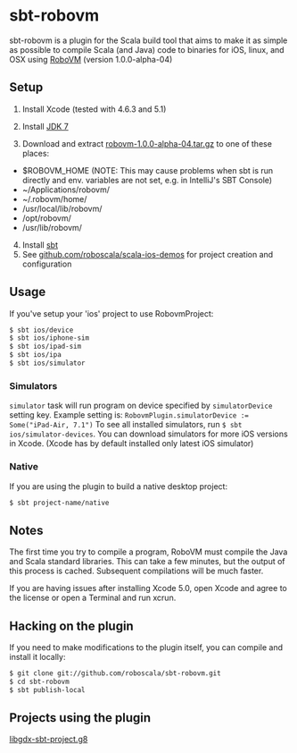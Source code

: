 sbt-robovm
==========


sbt-robovm is a plugin for the Scala build tool that aims to make it as simple as possible to compile Scala (and Java) code to binaries for iOS, linux, and OSX using [RoboVM](http://www.robovm.org/) (version 1.0.0-alpha-04)

## Setup

1. Install Xcode (tested with 4.6.3 and 5.1)
2. Install [JDK 7](http://www.oracle.com/technetwork/java/javase/downloads/jdk7-downloads-1880260.html)

3. Download and extract [robovm-1.0.0-alpha-04.tar.gz](http://download.robovm.org/robovm-1.0.0-alpha-04.tar.gz) to one of these places:

 * $ROBOVM_HOME  (NOTE: This may cause problems when sbt is run directly and env. variables are not set, e.g. in IntelliJ's SBT Console)
 * ~/Applications/robovm/
 * ~/.robovm/home/
 * /usr/local/lib/robovm/
 * /opt/robovm/
 * /usr/lib/robovm/
4. Install [sbt](http://www.scala-sbt.org/release/docs/Getting-Started/Setup.html)
5. See [github.com/roboscala/scala-ios-demos](http://github.com/roboscala/scala-ios-demos) for project creation and configuration

## Usage

If you've setup your 'ios' project to use RobovmProject:
```bash
$ sbt ios/device
$ sbt ios/iphone-sim
$ sbt ios/ipad-sim
$ sbt ios/ipa
$ sbt ios/simulator
```

### Simulators

`simulator` task will run program on device specified by `simulatorDevice` setting key.
Example setting is:
`RobovmPlugin.simulatorDevice := Some("iPad-Air, 7.1")`
To see all installed simulators, run `$ sbt ios/simulator-devices`.
You can download simulators for more iOS versions in Xcode. (Xcode has by default installed only latest iOS simulator)

### Native

If you are using the plugin to build a native desktop project:
```bash
$ sbt project-name/native
```

## Notes

The first time you try to compile a program, RoboVM must compile the Java and Scala standard libraries. This can take a few minutes, but the output of this process is cached. Subsequent compilations will be much faster.

If you are having issues after installing Xcode 5.0, open Xcode and agree to the license or open a Terminal and run xcrun.

## Hacking on the plugin

If you need to make modifications to the plugin itself, you can compile and install it locally:
```bash
$ git clone git://github.com/roboscala/sbt-robovm.git
$ cd sbt-robovm
$ sbt publish-local
```

## Projects using the plugin

[libgdx-sbt-project.g8](http://github.com/ajhager/libgdx-sbt-project.g8)
